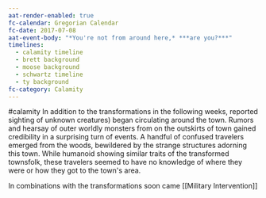 ```yaml
---
aat-render-enabled: true
fc-calendar: Gregorian Calendar
fc-date: 2017-07-08
aat-event-body: "*You're not from around here,* ***are you?***"
timelines:
  - calamity timeline
  - brett background
  - moose background
  - schwartz timeline
  - ty background
fc-category: Calamity
---
```

#calamity 
In addition to the transformations in the following weeks, reported sighting of unknown creatures) began circulating around the town. Rumors and hearsay of outer worldly monsters from on the outskirts of town gained credibility in a surprising turn of events. A handful of confused travelers emerged from the woods, bewildered by the strange structures adorning this town. While humanoid showing similar traits of the transformed townsfolk, these travelers seemed to have no knowledge of where they were or how they got to the town's area.

In combinations with the transformations soon came [[Military Intervention]]